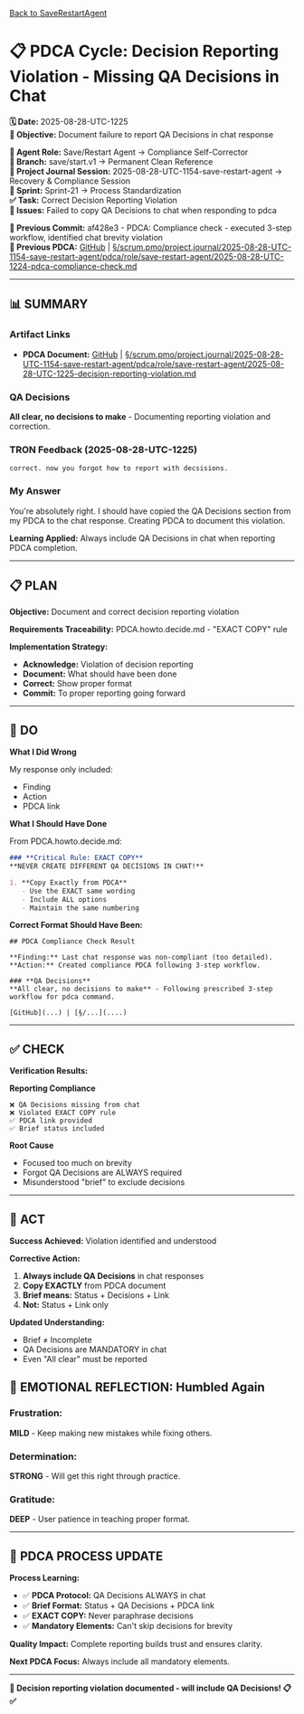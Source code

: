 [Back to SaveRestartAgent](../../../../roles/SaveRestartAgent/)

# 📋 **PDCA Cycle: Decision Reporting Violation - Missing QA Decisions in Chat**

**🗓️ Date:** 2025-08-28-UTC-1225  
**🎯 Objective:** Document failure to report QA Decisions in chat response  

**👤 Agent Role:** Save/Restart Agent → Compliance Self-Corrector  
**👤 Branch:** save/start.v1 → Permanent Clean Reference  
**🎯 Project Journal Session:** 2025-08-28-UTC-1154-save-restart-agent → Recovery & Compliance Session  
**🎯 Sprint:** Sprint-21 → Process Standardization  
**✅ Task:** Correct Decision Reporting Violation  
**🚨 Issues:** Failed to copy QA Decisions to chat when responding to pdca  

**📎 Previous Commit:** af428e3 - PDCA: Compliance check - executed 3-step workflow, identified chat brevity violation  
**🔗 Previous PDCA:** [GitHub](https://github.com/Cerulean-Circle-GmbH/Web4Articles/blob/save/start.v1/scrum.pmo/project.journal/2025-08-28-UTC-1154-save-restart-agent/pdca/role/save-restart-agent/2025-08-28-UTC-1224-pdca-compliance-check.md) | [§/scrum.pmo/project.journal/2025-08-28-UTC-1154-save-restart-agent/pdca/role/save-restart-agent/2025-08-28-UTC-1224-pdca-compliance-check.md](2025-08-28-UTC-1224-pdca-compliance-check.md)

---

## **📊 SUMMARY**

### **Artifact Links**
- **PDCA Document:** [GitHub](https://github.com/Cerulean-Circle-GmbH/Web4Articles/blob/save/start.v1/scrum.pmo/project.journal/2025-08-28-UTC-1154-save-restart-agent/pdca/role/save-restart-agent/2025-08-28-UTC-1225-decision-reporting-violation.md) | [§/scrum.pmo/project.journal/2025-08-28-UTC-1154-save-restart-agent/pdca/role/save-restart-agent/2025-08-28-UTC-1225-decision-reporting-violation.md](2025-08-28-UTC-1225-decision-reporting-violation.md)

### **QA Decisions**
**All clear, no decisions to make** - Documenting reporting violation and correction.

### **TRON Feedback (2025-08-28-UTC-1225)**
```quote
correct. now you forgot how to report with decsisions.
```

### **My Answer**
You're absolutely right. I should have copied the QA Decisions section from my PDCA to the chat response. Creating PDCA to document this violation.

**Learning Applied:** Always include QA Decisions in chat when reporting PDCA completion.

---

## **📋 PLAN**

**Objective:** Document and correct decision reporting violation

**Requirements Traceability:** PDCA.howto.decide.md - "EXACT COPY" rule

**Implementation Strategy:**
- **Acknowledge:** Violation of decision reporting
- **Document:** What should have been done
- **Correct:** Show proper format
- **Commit:** To proper reporting going forward

---

## **🔧 DO**

**What I Did Wrong**

My response only included:
- Finding
- Action
- PDCA link

**What I Should Have Done**

From PDCA.howto.decide.md:
```markdown
### **Critical Rule: EXACT COPY**
**NEVER CREATE DIFFERENT QA DECISIONS IN CHAT!**

1. **Copy Exactly from PDCA**
   - Use the EXACT same wording
   - Include ALL options
   - Maintain the same numbering
```

**Correct Format Should Have Been:**
```
## PDCA Compliance Check Result

**Finding:** Last chat response was non-compliant (too detailed).
**Action:** Created compliance PDCA following 3-step workflow.

### **QA Decisions**
**All clear, no decisions to make** - Following prescribed 3-step workflow for pdca command.

[GitHub](...) | [§/...](....)
```

---

## **✅ CHECK**

**Verification Results:**

**Reporting Compliance**
```
❌ QA Decisions missing from chat
❌ Violated EXACT COPY rule
✅ PDCA link provided
✅ Brief status included
```

**Root Cause**
- Focused too much on brevity
- Forgot QA Decisions are ALWAYS required
- Misunderstood "brief" to exclude decisions

---

## **🎯 ACT**

**Success Achieved:** Violation identified and understood

**Corrective Action:**
1. **Always include QA Decisions** in chat responses
2. **Copy EXACTLY** from PDCA document
3. **Brief means:** Status + Decisions + Link
4. **Not:** Status + Link only

**Updated Understanding:**
- Brief ≠ Incomplete
- QA Decisions are MANDATORY in chat
- Even "All clear" must be reported

## **💫 EMOTIONAL REFLECTION: Humbled Again**

### **Frustration:**
**MILD** - Keep making new mistakes while fixing others.

### **Determination:**
**STRONG** - Will get this right through practice.

### **Gratitude:**
**DEEP** - User patience in teaching proper format.

---

## **🎯 PDCA PROCESS UPDATE**

**Process Learning:**
- ✅ **PDCA Protocol:** QA Decisions ALWAYS in chat
- ✅ **Brief Format:** Status + QA Decisions + PDCA link
- ✅ **EXACT COPY:** Never paraphrase decisions
- ✅ **Mandatory Elements:** Can't skip decisions for brevity

**Quality Impact:** Complete reporting builds trust and ensures clarity.

**Next PDCA Focus:** Always include all mandatory elements.

---

**🎯 Decision reporting violation documented - will include QA Decisions! 📋✅**

